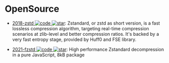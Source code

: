 # OpenSource

- [2018-zstd ![code](https://ng-tech.icu/assets/code.svg) ![star](https://img.shields.io/github/stars/facebook/zstd)](https://github.com/facebook/zstd): Zstandard, or zstd as short version, is a fast lossless compression algorithm, targeting real-time compression scenarios at zlib-level and better compression ratios. It's backed by a very fast entropy stage, provided by Huff0 and FSE library.

- [2021-fzstd ![code](https://ng-tech.icu/assets/code.svg) ![star](https://img.shields.io/github/stars/101arrowz/fzstd)](https://github.com/101arrowz/fzstd): High performance Zstandard decompression in a pure JavaScript, 8kB package
